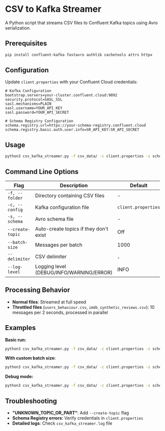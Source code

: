 # CSV to Kafka Streamer

A Python script that streams CSV files to Confluent Kafka topics using Avro serialization.

## Prerequisites

```bash
pip install confluent-kafka fastavro authlib cachetools attrs httpx
```

## Configuration

Update `client.properties` with your Confluent Cloud credentials:

```properties
# Kafka Configuration
bootstrap.servers=your-cluster.confluent.cloud:9092
security.protocol=SASL_SSL
sasl.mechanisms=PLAIN
sasl.username=YOUR_API_KEY
sasl.password=YOUR_API_SECRET

# Schema Registry Configuration
schema.registry.url=https://your-schema-registry.confluent.cloud
schema.registry.basic.auth.user.info=SR_API_KEY:SR_API_SECRET
```

## Usage

```bash
python3 csv_kafka_streamer.py -f csv_data/ -c client.properties -s schemas.avsc --create-topic
```

## Command Line Options

| Flag | Description | Default | Required |
|------|-------------|---------|----------|
| `-f, --folder` | Directory containing CSV files | - | ✅ |
| `-c, --config` | Kafka configuration file | `client.properties` | ✅ |
| `-s, --schema` | Avro schema file | - | ✅ |
| `--create-topic` | Auto-create topics if they don't exist | Off | Recommended |
| `--batch-size` | Messages per batch | 1000 | ❌ |
| `--delimiter` | CSV delimiter | `,` | ❌ |
| `--log-level` | Logging level (DEBUG/INFO/WARNING/ERROR) | INFO | ❌ |

## Processing Behavior

- **Normal files**: Streamed at full speed
- **Throttled files** (`users_behaviour.csv`, `imdb_synthetic_reviews.csv`): 10 messages per 2 seconds, processed in parallel

## Examples

**Basic run:**
```bash
python3 csv_kafka_streamer.py -f csv_data/ -c client.properties -s schemas.avsc --create-topic
```

**With custom batch size:**
```bash
python3 csv_kafka_streamer.py -f csv_data/ -c client.properties -s schemas.avsc --create-topic --batch-size 500
```

**Debug mode:**
```bash
python3 csv_kafka_streamer.py -f csv_data/ -c client.properties -s schemas.avsc --create-topic --log-level DEBUG
```

## Troubleshooting

- **"UNKNOWN_TOPIC_OR_PART"**: Add `--create-topic` flag
- **Schema Registry errors**: Verify credentials in `client.properties`
- **Detailed logs**: Check `csv_kafka_streamer.log` file
